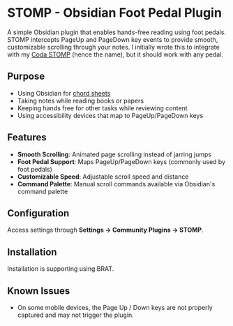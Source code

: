 # STOMP - Obsidian Foot Pedal Plugin

A simple Obsidian plugin that enables hands-free reading using foot pedals. STOMP intercepts PageUp and PageDown key events to provide smooth, customizable scrolling through your notes. I initially wrote this to integrate with my [Coda STOMP](https://www.codamusictech.com/) (hence the name), but it should work with any pedal.

## Purpose

- Using Obsidian for [chord sheets](https://github.com/jheddings/obsidian-chopro)
- Taking notes while reading books or papers
- Keeping hands free for other tasks while reviewing content
- Using accessibility devices that map to PageUp/PageDown keys

## Features

- **Smooth Scrolling**: Animated page scrolling instead of jarring jumps
- **Foot Pedal Support**: Maps PageUp/PageDown keys (commonly used by foot pedals)
- **Customizable Speed**: Adjustable scroll speed and distance
- **Command Palette**: Manual scroll commands available via Obsidian's command palette

## Configuration

Access settings through **Settings → Community Plugins → STOMP**.

## Installation

Installation is supporting using BRAT.

## Known Issues

- On some mobile devices, the Page Up / Down keys are not properly captured and may not trigger the plugin.
